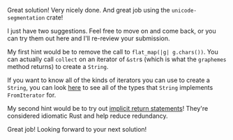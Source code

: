 Great solution! Very nicely done. And great job using the `unicode-segmentation` crate!

I just have two suggestions. Feel free to move on and come back, or you can try them out here and I'll re-review your submission.

My first hint would be to remove the call to `flat_map(|g| g.chars())`. You can actually call `collect` on an iterator of `&str`s (which is what the `graphemes` method returns) to create a `String`.

If you want to know all of the kinds of iterators you can use to create a `String`, you can look [here] to see all of the types that `String` implements `FromIterator` for.

My second hint would be to try out [implicit return statements]! They're considered idiomatic Rust and help reduce redundancy.

Great job! Looking forward to your next solution!

[here]: https://doc.rust-lang.org/std/string/struct.String.html#impl-FromIterator%3C%26%27a%20char%3E
[implicit return statements]: https://doc.rust-lang.org/book/ch03-03-how-functions-work.html#functions-with-return-values